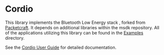 # Cordio

This library implements the Bluetooth Low Energy stack , forked from [Packetcraft](https://github.com/packetcraft-inc/stacks). It depends on additional libraries within the msdk repository. All of the applications utilizing this library can be found in the [Examples](../../Examples) directory.

See the [Cordio User Guide](docs/CORDIO_USERGUIDE.md) for detailed documentation.
